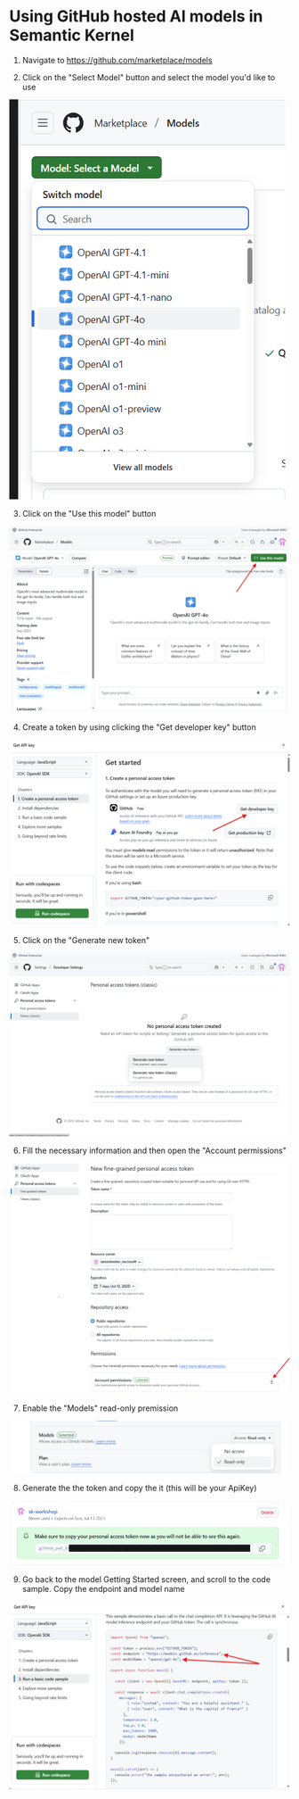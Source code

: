 # Using GitHub hosted AI models in Semantic Kernel

1. Navigate to https://github.com/marketplace/models

2. Click on the "Select Model" button and select the model you'd like to use

![](./img/github-models-market-select-model.png)

3. Click on the "Use this model" button

![](./img/github-use-model.png)

4. Create a token by using clicking the "Get developer key" button

![](./img/github-model-getting-started.png)

5. Click on the "Generate new token"

![](./img/github-model-generate-toekn.png)

6. Fill the necessary information and then open the "Account permissions"

![](./img/github-model-generate-token-screen.png)

7. Enable the "Models" read-only premission

![](./img/github-model-generate-toekn-models-permission.png)

8. Generate the the token and copy the it (this will be your ApiKey)

![](./img/github-model-token.png)

9. Go back to the model Getting Started screen, and scroll to the code sample. Copy the endpoint and model name

![](./img/github-model-getting-started-endpoint.png)
